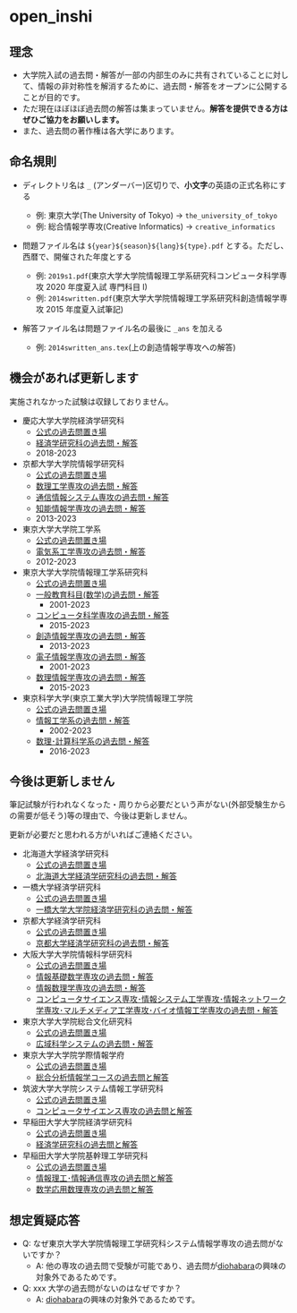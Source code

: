 # open_inshi

## 理念

- 大学院入試の過去問・解答が一部の内部生のみに共有されていることに対して、情報の非対称性を解消するために、過去問・解答をオープンに公開することが目的です。
- ただ現在ほぼほぼ過去問の解答は集まっていません。**解答を提供できる方はぜひご協力をお願いします。**
- また、過去問の著作権は各大学にあります。

## 命名規則

- ディレクトリ名は `_` (アンダーバー)区切りで、**小文字**の英語の正式名称にする

  - 例: 東京大学(The University of Tokyo) → `the_university_of_tokyo`
  - 例: 総合情報学専攻(Creative Informatics) → `creative_informatics`

- 問題ファイル名は `${year}${season}${lang}${type}.pdf` とする。ただし、西暦で、開催された年度とする

  - 例: `2019s1.pdf`(東京大学大学院情報理工学系研究科コンピュータ科学専攻 2020 年度夏入試 専門科目 I)
  - 例: `2014swritten.pdf`(東京大学大学院情報理工学系研究科創造情報学専攻 2015 年度夏入試筆記)

- 解答ファイル名は問題ファイル名の最後に `_ans` を加える
  - 例: `2014swritten_ans.tex`(上の創造情報学専攻への解答)

## 機会があれば更新します

実施されなかった試験は収録しておりません。

- 慶応大学大学院経済学研究科
  - [公式の過去問置き場](https://www.keio.ac.jp/ja/grad-admissions/masters/past-exams/)
  - [経済学研究科の過去問・解答](./keio_university/graduate_school_of_economics/)
  - 2018-2023
- 京都大学大学院情報学研究科
  - [公式の過去問置き場](https://www.i.kyoto-u.ac.jp/admission/guide.html)
  - [数理工学専攻の過去問・解答](./kyoto_university/graduate_school_of_informatics/department_of_applied_mathematics_and_physics/)
  - [通信情報システム専攻の過去問・解答](./kyoto_university/graduate_school_of_informatics/department_of_communications_and_information_engineering/)
  - [知能情報学専攻の過去問・解答](./kyoto_university/graduate_school_of_informatics/department_of_intelligence_science_and_technology/)
  - 2013-2023
- 東京大学大学院工学系
  - [公式の過去問置き場](https://www.eeis.t.u-tokyo.ac.jp/education/subject.html)
  - [電気系工学専攻の過去問・解答](./the_university_of_tokyo/graduate_school_of_engineering/eeis)
  - 2012-2023
- 東京大学大学院情報理工学系研究科
  - [公式の過去問置き場](https://www.i.u-tokyo.ac.jp/edu/entra/examarchive.shtml)
  - [一般教育科目(数学)の過去問・解答](./the_university_of_tokyo/graduate_school_of_information_science_and_technology/math)
    - 2001-2023
  - [コンピュータ科学専攻の過去問・解答](./the_university_of_tokyo/graduate_school_of_information_science_and_technology/computer_science)
    - 2015-2023
  - [創造情報学専攻の過去問・解答](./the_university_of_tokyo/graduate_school_of_information_science_and_technology/creative_informatics)
    - 2013-2023
  - [電子情報学専攻の過去問・解答](./the_university_of_tokyo/graduate_school_of_information_science_and_technology/information_and_communication_engineering)
    - 2001-2023
  - [数理情報学専攻の過去問・解答](./the_university_of_tokyo/graduate_school_of_information_science_and_technology/mathematical_informatics)
    - 2015-2023
- 東京科学大学(東京工業大学)大学院情報理工学院
  - [公式の過去問置き場](https://www.titech.ac.jp/graduate_school/admissions/past_exam_papers.html)
  - [情報工学系の過去問・解答](./tokyo_institute_of_technology/graduate_school_of_information_science_and_engineering/department_of_computer_science)
    - 2002-2023
  - [数理･計算科学系の過去問・解答](./tokyo_institute_of_technology/graduate_school_of_information_science_and_engineering/department_of_mathematical_and_computing_science)
    - 2016-2023

## 今後は更新しません

筆記試験が行われなくなった・周りから必要だという声がない(外部受験生からの需要が低そう)等の理由で、今後は更新しません。

更新が必要だと思われる方がいればご連絡ください。

- 北海道大学経済学研究科
  - [公式の過去問置き場](https://www.econ.hokudai.ac.jp/e_exam/daigakuin/pqc/)
  - [北海道大学経済学研究科の過去問・解答](./hokkaido_university/graduate_school_of_economics_and_business)
- 一橋大学経済学研究科
  - [公式の過去問置き場](https://www.econ.hit-u.ac.jp/jpn/page/examinee/graduate_admissions/past_exam.html)
  - [一橋大学大学院経済学研究科の過去問・解答](./hitotsubashi_university/graduate_school_of_economics)
- 京都大学経済学研究科
  - [公式の過去問置き場](https://www.econ.kyoto-u.ac.jp/top/in-kakomon/)
  - [京都大学経済学研究科の過去問・解答](./kyoto_university/graduate_school_of_economics)
- 大阪大学大学院情報科学研究科
  - [公式の過去問置き場](https://www.ist.osaka-u.ac.jp/japanese/admission/past-exam.html)
  - [情報基礎数学専攻の過去問・解答](./osaka_university/graduate_school_of_information_science_and_technology/department_of_information_and_physical_sciences)
  - [情報数理学専攻の過去問・解答](./osaka_university/graduate_school_of_information_science_and_technology/department_of_pure_and_applied_mathematics)
  - [コンピュータサイエンス専攻･情報システム工学専攻･情報ネットワーク学専攻･マルチメディア工学専攻･バイオ情報工学専攻の過去問・解答](./osaka_university/graduate_school_of_information_science_and_technology/others)
- 東京大学大学院総合文化研究科
  - [公式の過去問置き場](https://system.c.u-tokyo.ac.jp/p-graduate/guide.html)
  - [広域科学システムの過去問・解答](./the_university_of_tokyo/graduate_school_of_arts_and_sciences/department_of_general_systems_studies)
- 東京大学大学院学際情報学府
  - [公式の過去問置き場](http://www.iii.u-tokyo.ac.jp/admissions/master-pastexams)
  - [総合分析情報学コースの過去問と解答](./the_university_of_tokyo/graduate_school_of_interdisciplinary_information_studies/applied_computer_science_course)
- 筑波大学大学院システム情報工学研究科
  - [公式の過去問置き場](https://www.cs.tsukuba.ac.jp/admission/past-exam.html)
  - [コンピュータサイエンス専攻の過去問と解答](./university_of_tsukuba/graduate_school_of_science_and_technology/department_of_computer_science)
- 早稲田大学大学院経済学研究科
  - [公式の過去問置き場](https://www.waseda.jp/inst/admission/graduate/past_test/)
  - [経済学研究科の過去問と解答](./waseda_university/graduate_school_of_economics)
- 早稲田大学大学院基幹理工学研究科
  - [公式の過去問置き場](https://www.waseda.jp/inst/admission/graduate/past_test/)
  - [情報理工･情報通信専攻の過去問と解答](./waseda_university/graduate_school_of_fundamental_science_and_engineering/department_of_communications_and_computer_engineering)
  - [数学応用数理専攻の過去問と解答](./waseda_university/graduate_school_of_fundamental_science_and_engineering/department_of_pure_and_applied_mathematics)

## 想定質疑応答

- Q: なぜ東京大学大学院情報理工学研究科システム情報学専攻の過去問がないですか？
  - A: 他の専攻の過去問で受験が可能であり、過去問が[diohabara](https://github.com/diohabara)の興味の対象外であるためです。
- Q: xxx 大学の過去問がないのはなぜですか？
  - A: [diohabara](https://github.com/diohara)の興味の対象外であるためです。
